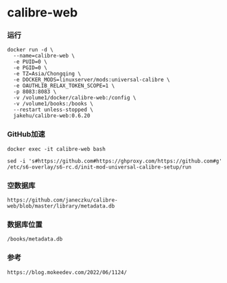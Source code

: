 # calibre-web

### 运行
```shell
docker run -d \
  --name=calibre-web \
  -e PUID=0 \
  -e PGID=0 \
  -e TZ=Asia/Chongqing \
  -e DOCKER_MODS=linuxserver/mods:universal-calibre \
  -e OAUTHLIB_RELAX_TOKEN_SCOPE=1 \
  -p 8083:8083 \
  -v /volume1/docker/calibre-web:/config \
  -v /volume1/books:/books \
  --restart unless-stopped \
  jakehu/calibre-web:0.6.20
```

### GitHub加速
```shell
docker exec -it calibre-web bash

sed -i 's#https://github.com#https://ghproxy.com/https://github.com#g' /etc/s6-overlay/s6-rc.d/init-mod-universal-calibre-setup/run
```

### 空数据库
```
https://github.com/janeczku/calibre-web/blob/master/library/metadata.db
```

### 数据库位置
```
/books/metadata.db
```

### 参考
```
https://blog.mokeedev.com/2022/06/1124/
```
